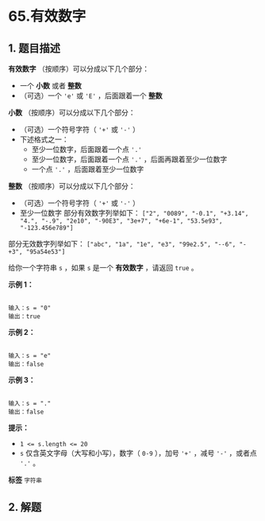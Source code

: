 # 65.有效数字

## 1. 题目描述

 **有效数字** （按顺序）可以分成以下几个部分：
- 一个 **小数** 或者 **整数**
- （可选）一个 `'e'` 或 `'E'` ，后面跟着一个 **整数**

 **小数** （按顺序）可以分成以下几个部分：
- （可选）一个符号字符（ `'+'` 或 `'-'` ）
- 下述格式之一：
    - 至少一位数字，后面跟着一个点 `'.'`
    - 至少一位数字，后面跟着一个点 `'.'` ，后面再跟着至少一位数字
    - 一个点 `'.'` ，后面跟着至少一位数字


 **整数** （按顺序）可以分成以下几个部分：
- （可选）一个符号字符（ `'+'` 或 `'-'` ）
- 至少一位数字
部分有效数字列举如下： `["2", "0089", "-0.1", "+3.14", "4.", "-.9", "2e10", "-90E3", "3e+7", "+6e-1", "53.5e93", "-123.456e789"]` 

部分无效数字列举如下： `["abc", "1a", "1e", "e3", "99e2.5", "--6", "-+3", "95a54e53"]` 

给你一个字符串 `s` ，如果 `s` 是一个 **有效数字** ，请返回 `true` 。



 **示例 1：**

```

输入：s = "0"
输出：true

```
 **示例 2：**

```

输入：s = "e"
输出：false

```
 **示例 3：**

```

输入：s = "."
输出：false

```


 **提示：**
-  `1 <= s.length <= 20`
-  `s` 仅含英文字母（大写和小写），数字（ `0-9` ），加号 `'+'` ，减号 `'-'` ，或者点 `'.'` 。

**标签**
`字符串`


## 2. 解题

